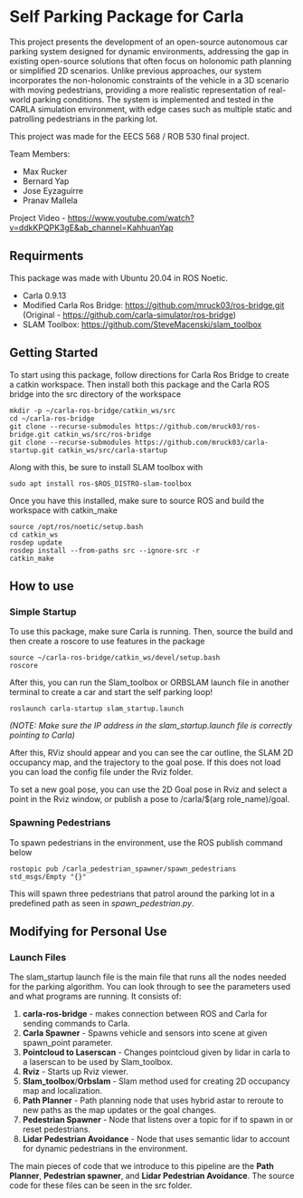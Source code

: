 # Self Parking Package for Carla

This project presents the development of an open-source autonomous car parking system designed for dynamic environments, addressing the gap in existing open-source solutions that often focus on holonomic path planning or simplified 2D scenarios. Unlike previous approaches, our system incorporates the non-holonomic constraints of the vehicle in a 3D scenario with moving pedestrians, providing a more realistic representation of real-world parking conditions. The system is implemented and tested in the CARLA simulation environment, with edge cases such as multiple static and patrolling pedestrians in the parking lot. 

This project was made for the EECS 568 / ROB 530 final project.

Team Members:
- Max Rucker
- Bernard Yap
- Jose Eyzaguirre
- Pranav Mallela

Project Video - https://www.youtube.com/watch?v=ddkKPQPK3gE&ab_channel=KahhuanYap

## Requirments
This package was made with Ubuntu 20.04 in ROS Noetic.
 - Carla 0.9.13
 - Modified Carla Ros Bridge: https://github.com/mruck03/ros-bridge.git (Original - https://github.com/carla-simulator/ros-bridge)
 - SLAM Toolbox: https://github.com/SteveMacenski/slam_toolbox

## Getting Started

To start using this package, follow directions for Carla Ros Bridge to create a catkin workspace. Then install both this package and the Carla ROS bridge into the src directory of the workspace
```
mkdir -p ~/carla-ros-bridge/catkin_ws/src
cd ~/carla-ros-bridge
git clone --recurse-submodules https://github.com/mruck03/ros-bridge.git catkin_ws/src/ros-bridge
git clone --recurse-submodules https://github.com/mruck03/carla-startup.git catkin_ws/src/carla-startup
```


Along with this, be sure to install SLAM toolbox with
```
sudo apt install ros-$ROS_DISTRO-slam-toolbox
```

Once you have this installed, make sure to source ROS and build the workspace with catkin_make

```
source /opt/ros/noetic/setup.bash
cd catkin_ws
rosdep update
rosdep install --from-paths src --ignore-src -r
catkin_make
```

## How to use

### Simple Startup
To use this package, make sure Carla is running. Then, source the build and then create a roscore to use features in the package
```
source ~/carla-ros-bridge/catkin_ws/devel/setup.bash
roscore
```
After this, you can run the Slam_toolbox or ORBSLAM launch file in another terminal to create a car and start the self parking loop!
```
roslaunch carla-startup slam_startup.launch
```
_(NOTE: Make sure the IP address in the slam_startup.launch file is correctly pointing to Carla)_

After this, RViz should appear and you can see the car outline, the SLAM 2D occupancy map, and the trajectory to the goal pose. If this does not load you can load the config file under the Rviz folder.

To set a new goal pose, you can use the 2D Goal pose in Rviz and select a point in the Rviz window, or publish a pose to /carla/$(arg role_name)/goal.

### Spawning Pedestrians
To spawn pedestrians in the environment, use the ROS publish command below
```
rostopic pub /carla_pedestrian_spawner/spawn_pedestrians std_msgs/Empty "{}"
```
This will spawn three pedestrians that patrol around the parking lot in a predefined path as seen in _spawn_pedestrian.py_.

## Modifying for Personal Use

### Launch Files
The slam_startup launch file is the main file that runs all the nodes needed for the parking algorithm. You can look through to see the parameters used and what programs are running. It consists of:
1. **carla-ros-bridge** - makes connection between ROS and Carla for sending commands to Carla.
2. **Carla Spawner** - Spawns vehicle and sensors into scene at given spawn_point parameter.
3. **Pointcloud to Laserscan** - Changes pointcloud given by lidar in carla to a laserscan to be used by Slam_toolbox.
4. **Rviz** - Starts up Rviz viewer.
5. **Slam_toolbox**/**Orbslam** - Slam method used for creating 2D occupancy map and localization.
6. **Path Planner** - Path planning node that uses hybrid astar to reroute to new paths as the map updates or the goal changes.
7. **Pedestrian Spawner** - Node that listens over a topic for if to spawn in or reset pedestrians.
8. **Lidar Pedestrian Avoidance** - Node that uses semantic lidar to account for dynamic pedestrians in the environment.

The main pieces of code that we introduce to this pipeline are the **Path Planner**, **Pedestrian spawner**, and **Lidar Pedestrian Avoidance**. The source code for these files can be seen in the src folder.

